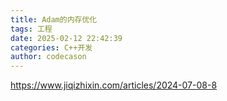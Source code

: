 ```yaml
---
title: Adam的内存优化
tags: 工程
date: 2025-02-12 22:42:39
categories: C++开发
author: codecason
---
```


https://www.jiqizhixin.com/articles/2024-07-08-8
